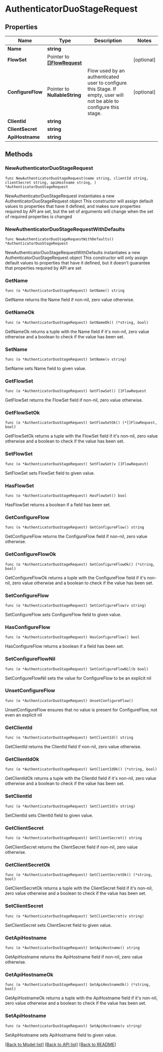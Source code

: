# AuthenticatorDuoStageRequest

## Properties

Name | Type | Description | Notes
------------ | ------------- | ------------- | -------------
**Name** | **string** |  | 
**FlowSet** | Pointer to [**[]FlowRequest**](FlowRequest.md) |  | [optional] 
**ConfigureFlow** | Pointer to **NullableString** | Flow used by an authenticated user to configure this Stage. If empty, user will not be able to configure this stage. | [optional] 
**ClientId** | **string** |  | 
**ClientSecret** | **string** |  | 
**ApiHostname** | **string** |  | 

## Methods

### NewAuthenticatorDuoStageRequest

`func NewAuthenticatorDuoStageRequest(name string, clientId string, clientSecret string, apiHostname string, ) *AuthenticatorDuoStageRequest`

NewAuthenticatorDuoStageRequest instantiates a new AuthenticatorDuoStageRequest object
This constructor will assign default values to properties that have it defined,
and makes sure properties required by API are set, but the set of arguments
will change when the set of required properties is changed

### NewAuthenticatorDuoStageRequestWithDefaults

`func NewAuthenticatorDuoStageRequestWithDefaults() *AuthenticatorDuoStageRequest`

NewAuthenticatorDuoStageRequestWithDefaults instantiates a new AuthenticatorDuoStageRequest object
This constructor will only assign default values to properties that have it defined,
but it doesn't guarantee that properties required by API are set

### GetName

`func (o *AuthenticatorDuoStageRequest) GetName() string`

GetName returns the Name field if non-nil, zero value otherwise.

### GetNameOk

`func (o *AuthenticatorDuoStageRequest) GetNameOk() (*string, bool)`

GetNameOk returns a tuple with the Name field if it's non-nil, zero value otherwise
and a boolean to check if the value has been set.

### SetName

`func (o *AuthenticatorDuoStageRequest) SetName(v string)`

SetName sets Name field to given value.


### GetFlowSet

`func (o *AuthenticatorDuoStageRequest) GetFlowSet() []FlowRequest`

GetFlowSet returns the FlowSet field if non-nil, zero value otherwise.

### GetFlowSetOk

`func (o *AuthenticatorDuoStageRequest) GetFlowSetOk() (*[]FlowRequest, bool)`

GetFlowSetOk returns a tuple with the FlowSet field if it's non-nil, zero value otherwise
and a boolean to check if the value has been set.

### SetFlowSet

`func (o *AuthenticatorDuoStageRequest) SetFlowSet(v []FlowRequest)`

SetFlowSet sets FlowSet field to given value.

### HasFlowSet

`func (o *AuthenticatorDuoStageRequest) HasFlowSet() bool`

HasFlowSet returns a boolean if a field has been set.

### GetConfigureFlow

`func (o *AuthenticatorDuoStageRequest) GetConfigureFlow() string`

GetConfigureFlow returns the ConfigureFlow field if non-nil, zero value otherwise.

### GetConfigureFlowOk

`func (o *AuthenticatorDuoStageRequest) GetConfigureFlowOk() (*string, bool)`

GetConfigureFlowOk returns a tuple with the ConfigureFlow field if it's non-nil, zero value otherwise
and a boolean to check if the value has been set.

### SetConfigureFlow

`func (o *AuthenticatorDuoStageRequest) SetConfigureFlow(v string)`

SetConfigureFlow sets ConfigureFlow field to given value.

### HasConfigureFlow

`func (o *AuthenticatorDuoStageRequest) HasConfigureFlow() bool`

HasConfigureFlow returns a boolean if a field has been set.

### SetConfigureFlowNil

`func (o *AuthenticatorDuoStageRequest) SetConfigureFlowNil(b bool)`

 SetConfigureFlowNil sets the value for ConfigureFlow to be an explicit nil

### UnsetConfigureFlow
`func (o *AuthenticatorDuoStageRequest) UnsetConfigureFlow()`

UnsetConfigureFlow ensures that no value is present for ConfigureFlow, not even an explicit nil
### GetClientId

`func (o *AuthenticatorDuoStageRequest) GetClientId() string`

GetClientId returns the ClientId field if non-nil, zero value otherwise.

### GetClientIdOk

`func (o *AuthenticatorDuoStageRequest) GetClientIdOk() (*string, bool)`

GetClientIdOk returns a tuple with the ClientId field if it's non-nil, zero value otherwise
and a boolean to check if the value has been set.

### SetClientId

`func (o *AuthenticatorDuoStageRequest) SetClientId(v string)`

SetClientId sets ClientId field to given value.


### GetClientSecret

`func (o *AuthenticatorDuoStageRequest) GetClientSecret() string`

GetClientSecret returns the ClientSecret field if non-nil, zero value otherwise.

### GetClientSecretOk

`func (o *AuthenticatorDuoStageRequest) GetClientSecretOk() (*string, bool)`

GetClientSecretOk returns a tuple with the ClientSecret field if it's non-nil, zero value otherwise
and a boolean to check if the value has been set.

### SetClientSecret

`func (o *AuthenticatorDuoStageRequest) SetClientSecret(v string)`

SetClientSecret sets ClientSecret field to given value.


### GetApiHostname

`func (o *AuthenticatorDuoStageRequest) GetApiHostname() string`

GetApiHostname returns the ApiHostname field if non-nil, zero value otherwise.

### GetApiHostnameOk

`func (o *AuthenticatorDuoStageRequest) GetApiHostnameOk() (*string, bool)`

GetApiHostnameOk returns a tuple with the ApiHostname field if it's non-nil, zero value otherwise
and a boolean to check if the value has been set.

### SetApiHostname

`func (o *AuthenticatorDuoStageRequest) SetApiHostname(v string)`

SetApiHostname sets ApiHostname field to given value.



[[Back to Model list]](../README.md#documentation-for-models) [[Back to API list]](../README.md#documentation-for-api-endpoints) [[Back to README]](../README.md)


